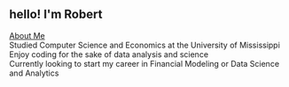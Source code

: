 ## hello! I'm Robert

<ins>About Me</ins></br>
Studied Computer Science and Economics at the University of Mississippi</br>
Enjoy coding for the sake of data analysis and science</br>
Currently looking to start my career in Financial Modeling or Data Science and Analytics

